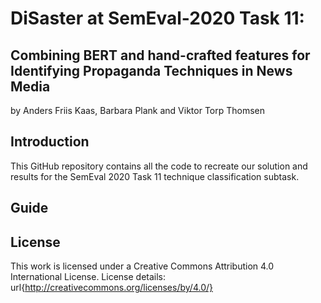 # DiSaster at SemEval-2020 Task 11: 
## Combining BERT and hand-crafted features for Identifying Propaganda Techniques in News Media

by 
Anders Friis Kaas, Barbara Plank and Viktor Torp Thomsen

## Introduction
This GitHub repository contains all the code to recreate our solution and results for the SemEval 2020 Task 11 technique classification subtask. 


## Guide


## License
This work is licensed under a Creative Commons 
Attribution 4.0 International License.
License details:
url{http://creativecommons.org/licenses/by/4.0/}
